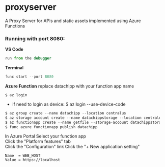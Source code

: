# proxyserver
A Proxy Server for APIs and static assets implemented using Azure Functions

### Running with port 8080:

**VS Code**
```javascript
run from the debugger
```

**Terminal**
```javascript
func start --port 8080
```

**Azure Function**
replace datachipp with your function app name  

```
$ az login  
```
* if need to login as device:  $ az login --use-device-code  

```javascript
$ az group create --name datachipp --location centralus
$ az storage account create --name datachippstorage --location centralus --resource-group datachipp --sku standard_lrs --kind StorageV2
$ az functionapp create --name getfile --storage-account datachippstorage --resource-group datachipp --consumption-plan-location centralus
$ func azure functionapp publish datachipp
```

In Azure Portal
Select your function app  
Click the "Platform features" tab   
Click the "Configuration" link
Click the "+ New application setting"
```
Name  = WEB_HOST
Value = https://localhost
```








